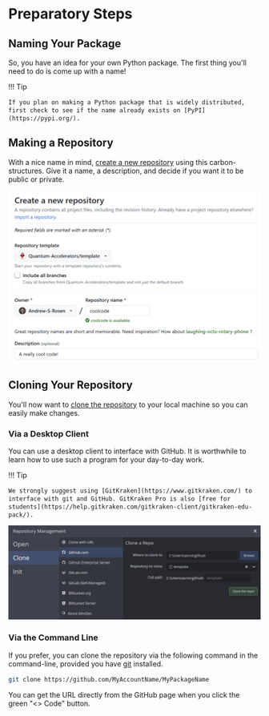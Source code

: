# Preparatory Steps

## Naming Your Package

So, you have an idea for your own Python package. The first thing you'll need to do is come up with a name!

!!! Tip

    If you plan on making a Python package that is widely distributed, first check to see if the name already exists on [PyPI](https://pypi.org/).

## Making a Repository

With a nice name in mind, [create a new repository](https://github.com/new?carbon-structures_name=carbon-structures&carbon-structures_owner=Quantum-Accelerators) using this carbon-structures. Give it a name, a description, and decide if you want it to be public or private.

![](../media/create_a_repo.png)

## Cloning Your Repository

You'll now want to [clone the repository](https://github.com/git-guides/git-clone) to your local machine so you can easily make changes.

### Via a Desktop Client

You can use a desktop client to interface with GitHub. It is worthwhile to learn how to use such a program for your day-to-day work.

!!! Tip

    We strongly suggest using [GitKraken](https://www.gitkraken.com/) to interface with git and GitHub. GitKraken Pro is also [free for students](https://help.gitkraken.com/gitkraken-client/gitkraken-edu-pack/).

![](../media/gitkraken_clone.png)

### Via the Command Line

If you prefer, you can clone the repository via the following command in the command-line, provided you have [git](https://git-scm.com/) installed.

```bash
git clone https://github.com/MyAccountName/MyPackageName
```

You can get the URL directly from the GitHub page when you click the green "<> Code" button.
